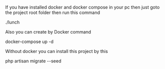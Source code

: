 
If you have installed docker and docker compose  in your pc
then just goto the project root folder then run this command

./lunch

Also you can create by Docker command
 
 docker-compose up -d

Without docker you can install this project by this 
 
php artisan migrate --seed




